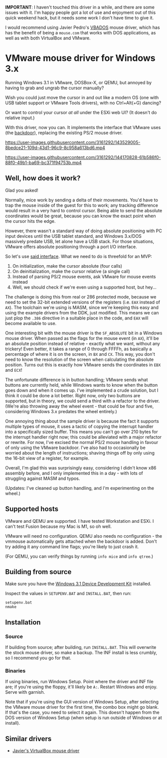 **IMPORTANT**: I haven't touched this driver in a while, and there are some
issues with it. I'm happy people got a lot of use and enjoyment out of this
quick weekend hack, but it needs some work I don't have time to give it.

I would recommend using Javier Pedro's [VBADOS][5] mouse driver, which has
has the benefit of being a `mouse.com` that works with DOS applications, as
well as with both VirtualBox and VMware.

# VMware mouse driver for Windows 3.x

Running Windows 3.1 in VMware, DOSBox-X, or QEMU, but annoyed by having to grab
and ungrab the cursor manually?

Wish you could just move the cursor in and out like a modern OS (one with USB
tablet support or VMware Tools drivers), with no Ctrl+Alt(+G) dancing?

Or want to control your cursor *at all* under the ESXi web UI? (It doesn't do
relative input.)

With this driver, now you can. It implements the interface that VMware uses
(the [backdoor][1]), replacing the existing PS/2 mouse driver.

https://user-images.githubusercontent.com/3161292/143529005-8bedce21-109d-43d1-96c9-8c958a613bd6.mp4

https://user-images.githubusercontent.com/3161292/144170828-61b586f0-88f0-49b1-ba69-bc371f94753b.mp4

## Well, how does it work?

Glad you asked!

Normally, mice work by sending a delta of their movements. You'd have to trap
the mouse inside of the guest for this to work; any tracking difference would
result in a very hard to control cursor. Being able to send the absolute
coordinates would be great, because you can know the exact point when the
cursor hits the edge.

However, there wasn't a standard way of doing absolute positioning with PC
input devices until the USB tablet standard, and Windows 3.x/DOS massively
predate USB, let alone have a USB stack. For those situations, VMware offers
absolute positioning through a port I/O interface.

So let's use [said interface][2]. What we need to do is threefold for an MVP:

1. On initialization, make the cursor absolute (four calls)
2. On deinitialization, make the cursor relative (a single call)
3. Instead of parsing PS/2 mouse events, ask VMware for mouse events instead
4. Well, we should check if we're even using a supported host, but hey...

The challenge is doing this from real or 286 protected mode, because we need to
set the 32-bit extended versions of the registers (i.e. `EAX` instead of `AX`).
The toolchain we're using is MASM, since we're keeping this easy and using the
example drivers from the DDK, just modified. This means we can just plop the
`.386` directive in a suitable place in the code, and `EAX` will become
available to use.

One interesting bit with the mouse driver is the `SF_ABSOLUTE` bit in a Windows
mouse driver. When passed as the flags for the mouse event (in `AX`), it'll be
an absolute position instead of relative - exactly what we want, without any
trickery! Even better, it takes a range of 0 through FFFFh, as basically a
percentage of where it is on the screen, in `BX` and `CX`. This way, you don't
need to know the resolution of the screen when calculating the absolute
position. Turns out this is exactly how VMware sends the coordinates in `EBX`
and `ECX`!

The unfortunate difference is in button handling; VMware sends what buttons
are currently held, while Windows wants to know when the button goes down and
when it comes up. I've implemented a crude solution, but I think it could be
done a lot better. Right now, only two buttons are supported, but in theory,
we could send a third with a refactor to the driver. (We're also throwing away
the wheel event - that could be four and five, considering Windows 3.x predates
the wheel entirely.)

One annoying thing about the sample driver is because the fact it supports
multiple types of mouse, it uses a tactic of copying the interrupt handler into
a specifically sized buffer. This means you can't go over 210 bytes for the
interrupt handler right now; this could be alleviated with a major refactor or
rewrite. For now, I've excised the normal PS/2 mouse handling in favour of only
using the VMware backdoor. I've also had to occasionally be worried about the
length of instructions; shaving things off by only using the 16-bit view of a
register, for example.

Overall, I'm glad this was surprisingly easy, considering I didn't know x86
assembly before, and I only implemented this in a day - with lots of struggling
against MASM and typos.

(Updates: I've cleaned up button handling, and I'm experimenting on the wheel.)

## Supported hosts

VMware and QEMU are supported. I have tested Workstation and ESXi. I can't test
Fusion because my Mac is M1, so oh well.

VMware will need no configuration. QEMU also needs no configuration - the vmmouse
automatically gets attached when the backdoor is added. Don't try adding it any
command line flags; you're likely to just crash it.

(For QEMU, you can verify things by running `info mice` and `info qtree`.)

## Building from source

Make sure you have the [Windows 3.1 Device Development Kit][3] installed.

Inspect the values in `SETUPENV.BAT` and `INSTALL.BAT`, then run:

```
setupenv.bat
nmake
```

## Installation

### Source

If building from source; after building, run `INSTALL.BAT`. This will overwrite
the stock mouse driver, so make a backup. The INF install is less crumbly, so I
recommend you go for that.

### Binaries

If using binaries, run Windows Setup. Point where the driver and INF file are;
if you're using the floppy, it'll likely be `A:`. Restart Windows and enjoy.
Serve with garnish.

Note that if you're using the GUI version of Windows Setup, after selecting
the VMware mouse driver for the first time, the combo box might go blank. If
that's the case, you need to select it again. This doesn't happen from the DOS
version of Windows Setup (when setup is run outside of Windows or at install).

## Similar drivers

* [Javier's VirtualBox mouse driver][4]

[1]: https://wiki.osdev.org/VMware_tools
[2]: https://wiki.osdev.org/VMware_tools#Absolute_Mouse_Coordinates
[3]: https://winworldpc.com/download/3d0639c3-9e18-c39a-11c3-a4e284a2c3a5
[4]: https://git.javispedro.com/cgit/vbmouse.git/tree/
[5]: https://git.javispedro.com/cgit/vbados.git/about/
